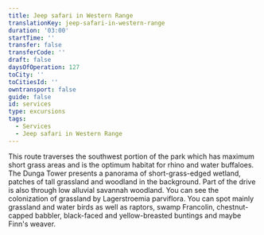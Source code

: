 ```yaml
---
title: Jeep safari in Western Range
translationKey: jeep-safari-in-western-range
duration: '03:00'
startTime: ''
transfer: false
transferCode: ''
draft: false
daysOfOperation: 127
toCity: ''
toCitiesId: ''
owntransport: false
guide: false
id: services
type: excursions
tags:
  - Services
  - Jeep safari in Western Range
---
```

This route traverses the southwest portion of the park which has maximum short grass areas and is the optimum habitat for rhino and water buffaloes. The Dunga Tower presents a panorama of short-grass-edged wetland, patches of tall grassland and woodland in the background. Part of the drive is also through low alluvial savannah woodland. You can see the colonization of grassland by Lagerstroemia parviflora. You can spot mainly grassland and water birds as well as raptors, swamp Francolin, chestnut-capped babbler, black-faced and yellow-breasted buntings and maybe Finn's weaver.
